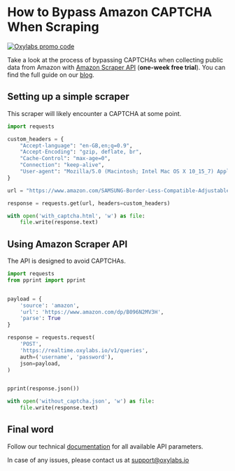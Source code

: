 # How to Bypass Amazon CAPTCHA When Scraping

[![Oxylabs promo code](https://user-images.githubusercontent.com/129506779/250792357-8289e25e-9c36-4dc0-a5e2-2706db797bb5.png)](https://oxylabs.go2cloud.org/aff_c?offer_id=7&aff_id=877&url_id=112)

Take a look at the process of bypassing CAPTCHAs when collecting public data from Amazon with [Amazon Scraper API](https://oxylabs.io/products/scraper-api/ecommerce/amazon) (**one-week free trial**). You can find the full guide on our [blog](https://oxylabs.io/blog/bypass-amazon-captcha).

## Setting up a simple scraper

This scraper will likely encounter a CAPTCHA at some point.

```python
import requests

custom_headers = {
    "Accept-language": "en-GB,en;q=0.9",
    "Accept-Encoding": "gzip, deflate, br",
    "Cache-Control": "max-age=0",
    "Connection": "keep-alive",
    "User-agent": "Mozilla/5.0 (Macintosh; Intel Mac OS X 10_15_7) AppleWebKit/605.1.15 (KHTML, like Gecko) Version/17.1 Safari/605.1.15",
}

url = "https://www.amazon.com/SAMSUNG-Border-Less-Compatible-Adjustable-LS24AG302NNXZA/dp/B096N2MV3H?ref_=Oct_DLandingS_D_fe3953dd_2"

response = requests.get(url, headers=custom_headers)

with open('with_captcha.html', 'w') as file:
    file.write(response.text)
```

## Using Amazon Scraper API

The API is designed to avoid CAPTCHAs.

```python
import requests
from pprint import pprint


payload = {
    'source': 'amazon',
    'url': 'https://www.amazon.com/dp/B096N2MV3H',
    'parse': True
}

response = requests.request(
    'POST',
    'https://realtime.oxylabs.io/v1/queries',
    auth=('username', 'password'),
    json=payload,
)


pprint(response.json())

with open('without_captcha.json', 'w') as file:
    file.write(response.text)
```

## Final word

Follow our technical [documentation](https://developers.oxylabs.io/scraper-apis/e-commerce-scraper-api/amazon) for all available API parameters.

In case of any issues, please contact us at support@oxylabs.io

